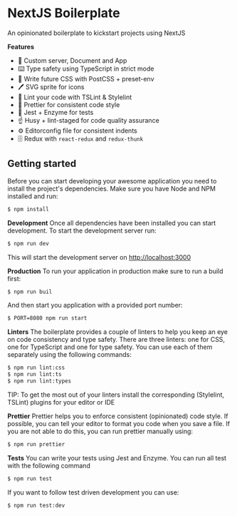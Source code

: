 # NextJS Boilerplate

An opinionated boilerplate to kickstart projects using NextJS

**Features**

- 🌊 Custom server, Document and App
- ⌨️ Type safety using TypeScript in strict mode
- 💄 Write future CSS with PostCSS + preset-env
- 🖊 SVG sprite for icons
- 👀 Lint your code with TSLint & Stylelint
- 🌈 Prettier for consistent code style
- 🔨 Jest + Enzyme for tests
- ☝️ Husy + lint-staged for code quality assurance
- ⚙️ Editorconfig file for consistent indents
- 🗄 Redux with `react-redux` and `redux-thunk`

## Getting started

Before you can start developing your awesome application you need to install the project's dependencies. Make sure you have Node and NPM installed and run:

```sh
$ npm install
```

**Development**
Once all dependencies have been installed you can start development. To start the development server run:

```sh
$ npm run dev
```

This will start the development server on [http://localhost:3000](http://localhost:3000)

**Production**
To run your application in production make sure to run a build first:

```sh
$ npm run buil
```

And then start you application with a provided port number:

```sh
$ PORT=8080 npm run start
```

**Linters**
The boilerplate provides a couple of linters to help you keep an eye on code consistency and type safety. There are three linters: one for CSS, one for TypeScript and one for type safety. You can use each of them separately using the following commands:

```sh
$ npm run lint:css
$ npm run lint:ts
$ npm run lint:types
```

TIP: To get the most out of your linters install the corresponding (Stylelint, TSLint) plugins for your editor or IDE

**Prettier**
Prettier helps you to enforce consistent (opinionated) code style. If possible, you can tell your editor to format you code when you save a file. If you are not able to do this, you can run prettier manually using:

```sh
$ npm run prettier
```

**Tests**
You can write your tests using Jest and Enzyme. You can run all test with the following command

```sh
$ npm run test
```
If you want to follow test driven development you can use:

```sh
$ npm run test:dev
```